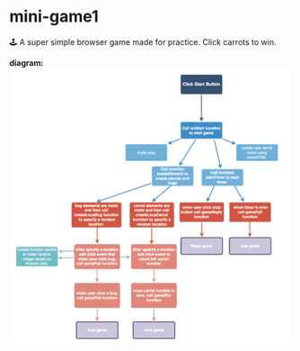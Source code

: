 # mini-game1

🕹️ A super simple browser game made for practice. Click carrots to win.

**diagram:**
![alt](./images/diagram.png)
